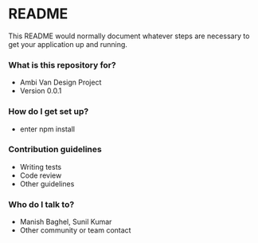 # README #

This README would normally document whatever steps are necessary to get your application up and running.

### What is this repository for? ###

* Ambi Van Design Project
* Version 0.0.1

### How do I get set up? ###

* enter npm install

### Contribution guidelines ###

* Writing tests
* Code review
* Other guidelines

### Who do I talk to? ###

* Manish Baghel, Sunil Kumar
* Other community or team contact